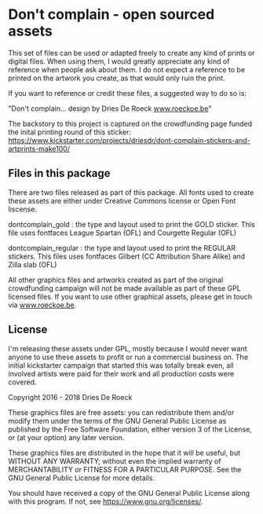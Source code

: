 # Don't complain - open sourced assets

This set of files can be used or adapted freely to create any kind of prints or digital files. When using them, I would greatly appreciate any kind of reference when people ask about them. I do not expect a reference to be printed on the artwork you create, as that would only ruin the print.

If you want to reference or credit these files, a suggested way to do so is:

"Don't complain... design by Dries De Roeck www.roeckoe.be"

The backstory to this project is captured on the crowdfunding page funded the inital printing round of this sticker: https://www.kickstarter.com/projects/driesdr/dont-complain-stickers-and-artprints-make100/

## Files in this package

There are two files released as part of this package. All fonts used to create these assets are either under Creative Commons license or Open Font liscense.

dontcomplain_gold : the type and layout used to print the GOLD sticker. This file uses fontfaces League Spartan (OFL) and Courgette Regular (OFL)

dontcomplain_regular : the type and layout used to print the REGULAR stickers. This files uses fontfaces Gilbert (CC Attribution Share Alike) and Zilla slab (OFL)

All other graphics files and artworks created as part of the original crowdfunding campaign will not be made available as part of these GPL licensed files. If you want to use other graphical assets, please get in touch via www.roeckoe.be.

## License

I'm releasing these assets under GPL, mostly because I would never want anyone to use these assets to profit or run a commercial business on. The initial kickstarter campaign that started this was totally break even, all involved artists were paid for their work and all production costs were covered.

Copyright 2016 - 2018 Dries De Roeck

These graphics files are free assets: you can redistribute them and/or modify them under the terms of the GNU General Public License as published by the Free Software Foundation, either version 3 of the License, or (at your option) any later version.

These graphics files are distributed in the hope that it will be useful, but WITHOUT ANY WARRANTY; without even the implied warranty of MERCHANTABILITY or FITNESS FOR A PARTICULAR PURPOSE.  See the GNU General Public License for more details.

You should have received a copy of the GNU General Public License along with this program.  If not, see <https://www.gnu.org/licenses/>.
